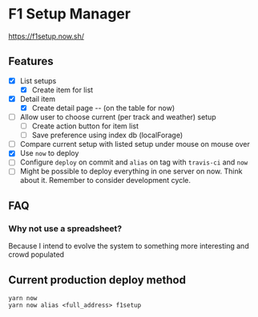 # F1 Setup Manager

https://f1setup.now.sh/

## Features

- [x] List setups
  - [x] Create item for list
- [x] Detail item
  - [x] Create detail page -- (on the table for now)
- [ ] Allow user to choose current (per track and weather) setup
  - [ ] Create action button for item list
  - [ ] Save preference using index db (localForage)
- [ ] Compare current setup with listed setup under mouse on mouse over
- [x] Use `now` to deploy
- [ ] Configure `deploy` on commit and `alias` on tag with `travis-ci` and `now`
- [ ] Might be possible to deploy everything in one server on now. Think about it. Remember to consider development cycle.

## FAQ

### Why not use a spreadsheet?

Because I intend to evolve the system to something more interesting and crowd populated

## Current production deploy method

```
yarn now
yarn now alias <full_address> f1setup
```
